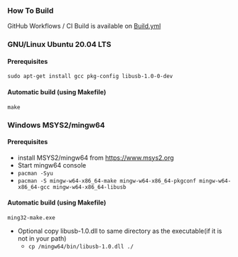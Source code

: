 ### How To Build

GitHub Workflows / CI Build is available on [Build.yml](.github/workflows/Build.yml)

###  GNU/Linux Ubuntu 20.04 LTS
#### Prerequisites
`sudo apt-get install gcc pkg-config libusb-1.0-0-dev`
#### Automatic build (using Makefile) 
`make`

### Windows MSYS2/mingw64
#### Prerequisites
- install MSYS2/mingw64 from https://www.msys2.org
- Start mingw64 console
- `pacman -Syu`
- `pacman -S mingw-w64-x86_64-make mingw-w64-x86_64-pkgconf mingw-w64-x86_64-gcc mingw-w64-x86_64-libusb`
#### Automatic build (using Makefile)
`ming32-make.exe`
- Optional copy libusb-1.0.dll to same directory as the executable(if it is not in your path)
  - `cp /mingw64/bin/libusb-1.0.dll ./`
